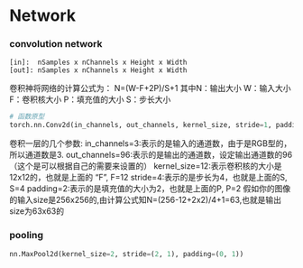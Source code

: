 # Network  
### convolution network
```
[in]:  nSamples x nChannels x Height x Width
[out]: nSamples x nChannels x Height x Width 
```  
卷积神将网络的计算公式为：
N=(W-F+2P)/S+1
其中N：输出大小
W：输入大小
F：卷积核大小
P：填充值的大小
S：步长大小


```python
# 函数原型
torch.nn.Conv2d(in_channels, out_channels, kernel_size, stride=1, padding=0, dilation=1, groups=1, bias=True)
```
卷积一层的几个参数:
in_channels=3:表示的是输入的通道数，由于是RGB型的，所以通道数是3.
out_channels=96:表示的是输出的通道数，设定输出通道数的96（这个是可以根据自己的需要来设置的）
kernel_size=12:表示卷积核的大小是12x12的，也就是上面的 “F”, F=12
stride=4:表示的是步长为4，也就是上面的S, S=4
padding=2:表示的是填充值的大小为2，也就是上面的P, P=2
假如你的图像的输入size是256x256的,由计算公式知N=(256-12+2x2)/4+1=63,也就是输出size为63x63的

### pooling  
```python
nn.MaxPool2d(kernel_size=2, stride=(2, 1), padding=(0, 1))
```


